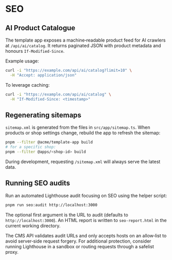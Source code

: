 # SEO

## AI Product Catalogue

The template app exposes a machine‑readable product feed for AI crawlers at `/api/ai/catalog`.
It returns paginated JSON with product metadata and honours `If-Modified-Since`.

Example usage:

```bash
curl -i "https://example.com/api/ai/catalog?limit=10" \
  -H "Accept: application/json"
```

To leverage caching:

```bash
curl -i "https://example.com/api/ai/catalog" \
  -H "If-Modified-Since: <timestamp>"
```

## Regenerating sitemaps

`sitemap.xml` is generated from the files in `src/app/sitemap.ts`. When products
or shop settings change, rebuild the app to refresh the sitemap:

```bash
pnpm --filter @acme/template-app build
# for a specific shop:
pnpm --filter @apps/<shop-id> build
```

During development, requesting `/sitemap.xml` will always serve the latest data.

## Running SEO audits

Run an automated Lighthouse audit focusing on SEO using the helper script:

```bash
pnpm run seo:audit http://localhost:3000
```

The optional first argument is the URL to audit (defaults to `http://localhost:3000`).
An HTML report is written to `seo-report.html` in the current working directory.

The CMS API validates audit URLs and only accepts hosts on an allow‑list to avoid
server‑side request forgery. For additional protection, consider running
Lighthouse in a sandbox or routing requests through a safelist proxy.
